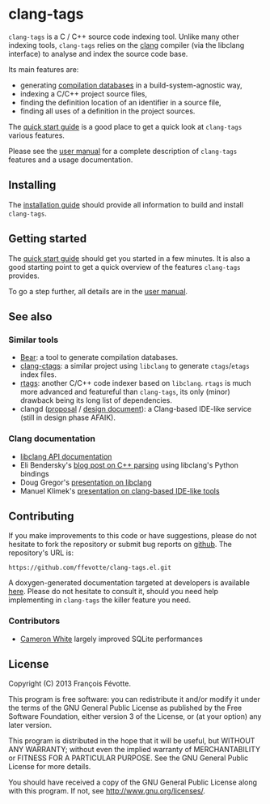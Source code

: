# clang-tags

`clang-tags` is a C / C++ source code indexing tool. Unlike many other indexing
tools, `clang-tags` relies on the [clang](http://clang.llvm.org) compiler (via
the libclang interface) to analyse and index the source code base.

Its main features are:
- generating
  [compilation databases](http://clang.llvm.org/docs/JSONCompilationDatabase.html)
  in a build-system-agnostic way,
- indexing a C/C++ project source files,
- finding the definition location of an identifier in a source file,
- finding all uses of a definition in the project sources.

The [quick start guide](http://ffevotte.github.com/clang-tags/quickStart.html)
is a good place to get a quick look at `clang-tags` various features.

Please see the [user manual](http://ffevotte.github.com/clang-tags) for a
complete description of `clang-tags` features and a usage documentation.


## Installing

The [installation guide](http://ffevotte.github.com/clang-tags/install.html)
should provide all information to build and install `clang-tags`.


## Getting started

The [quick start guide](http://ffevotte.github.com/clang-tags/quickStart.html)
should get you started in a few minutes. It is also a good starting point to get
a quick overview of the features `clang-tags` provides.

To go a step further, all details are in the
[user manual](http://ffevotte.github.com/clang-tags).



## See also

### Similar tools

- [Bear][]: a tool to generate compilation databases.
- [clang-ctags][]: a similar project
  using `libclang` to generate `ctags`/`etags` index files.
- [rtags][]: another C/C++ code indexer based on `libclang`. `rtags` is
  much more advanced and featureful than `clang-tags`, its only (minor) drawback
  being its long list of dependencies.
- clangd ([proposal][clangd_proposal] / [design document][clangd_design]):
  a Clang-based IDE-like service (still in design phase AFAIK).

[Bear]: https://github.com/rizsotto/Bear
[clang-ctags]: https://github.com/drothlis/clang-ctags
[rtags]: https://github.com/Andersbakken/rtags
[clangd_proposal]: http://lists.cs.uiuc.edu/pipermail/cfe-dev/2012-June/022028.html
[clangd_design]: https://github.com/chandlerc/llvm-designs/blob/master/ClangService.rst

### Clang documentation

- [libclang API documentation][libclang]
- Eli Bendersky's [blog post on C++ parsing][bendersky] using libclang's Python bindings
- Doug Gregor's [presentation on libclang][gregor]
- Manuel Klimek's [presentation on clang-based IDE-like tools][klimek]

[libclang]:  http://clang.llvm.org/doxygen/group__CINDEX.html
[bendersky]: http://eli.thegreenplace.net/2011/07/03/parsing-c-in-python-with-clang/
[gregor]:    http://llvm.org/devmtg/2010-11/Gregor-libclang.pdf
[klimek]:    http://llvm.org/devmtg/2012-04-12/Slides/Manuel_Klimek.pdf


## Contributing

If you make improvements to this code or have suggestions, please do not
hesitate to fork the repository or submit bug reports on
[github](https://github.com/ffevotte/clang-tags). The repository's URL is:

    https://github.com/ffevotte/clang-tags.el.git


A doxygen-generated documentation targeted at developers is available
[here](http://ffevotte.github.com/clang-tags/doxygen). Please do not hesitate to
consult it, should you need help implementing in `clang-tags` the killer feature
you need.

### Contributors

- [Cameron White](https://github.com/cameronwhite) largely improved SQLite
  performances


## License

Copyright (C) 2013 François Févotte.

This program is free software: you can redistribute it and/or modify it under
the terms of the GNU General Public License as published by the Free Software
Foundation, either version 3 of the License, or (at your option) any later
version.

This program is distributed in the hope that it will be useful, but WITHOUT ANY
WARRANTY; without even the implied warranty of MERCHANTABILITY or FITNESS FOR A
PARTICULAR PURPOSE. See the GNU General Public License for more details.

You should have received a copy of the GNU General Public License along with
this program. If not, see <http://www.gnu.org/licenses/>.
